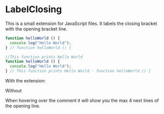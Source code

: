 # LabelClosing

This is a small extension for JavaScript files. 
It labels the closing bracket with the opening bracket line. 

```js
function helloWorld () {
  console.log("Hello World");
} // function helloWorld () {

//This function prints Hello World
function helloWorld () {
  console.log("Hello World");
} // This function prints Hello World - function helloWorld () {
```

With the extension:
<img source="docs/with.png" width="128px"/>

Without
<img source="/docs/without.png" width="128px"/>

When hovering over the comment it will show you the max 4 next lines of the opening line.

